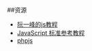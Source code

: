 ##资源
* [阮一峰的js教程](https://github.com/ruanyf)
* [JavaScript 标准参考教程](http://javascript.ruanyifeng.com/)
* [phpjs](https://github.com/kvz/phpjs "用js实现php函数功能")

